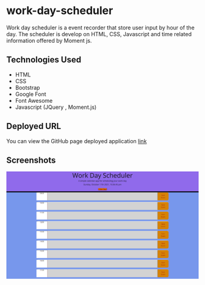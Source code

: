 # work-day-scheduler

Work day scheduler is a event recorder that store user input by hour of the day. The scheduler is develop on HTML, CSS, Javascript and time related information offered by Moment js.

## Technologies Used

- HTML
- CSS
- Bootstrap
- Google Font
- Font Awesome
- Javascript (JQuery , Moment.js)

## Deployed URL

You can view the GitHub page deployed application [link](https://sumaiasorna.github.io/work-day-scheduler/)

## Screenshots

![work-day-scheduler!](assests\images\Screenshots\WorkDayScheduler.png)
